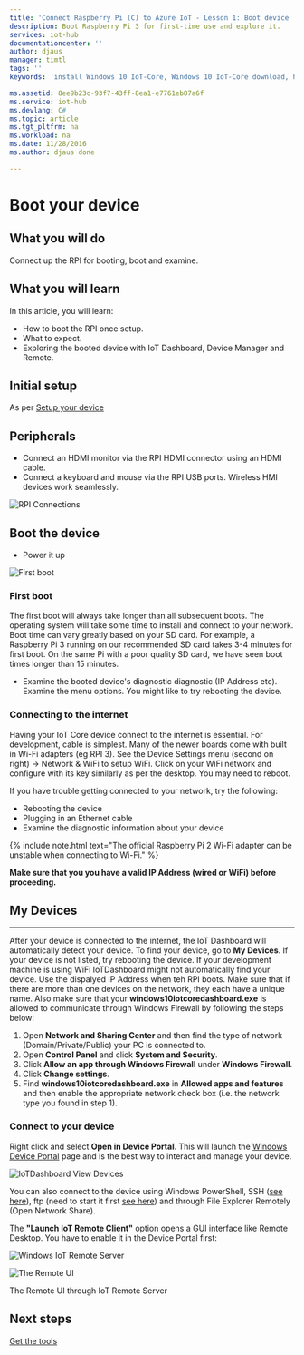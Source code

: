 ```yaml
---
title: 'Connect Raspberry Pi (C) to Azure IoT - Lesson 1: Boot device | Microsoft Docs'
description: Boot Raspberry Pi 3 for first-time use and explore it.
services: iot-hub
documentationcenter: ''
author: djaus
manager: timtl
tags: ''
keywords: 'install Windows 10 IoT-Core, Windows 10 IoT-Core download, how to install Windows 10 IoT-Core, Windows 10 IoT-Core setup, raspberry pi install Windows 10 IoT-Core, raspberry pi install os, raspberry pi sd card install, raspberry pi connect, connect to raspberry pi, raspberry pi connectivity'

ms.assetid: 8ee9b23c-93f7-43ff-8ea1-e7761eb87a6f
ms.service: iot-hub
ms.devlang: C#
ms.topic: article
ms.tgt_pltfrm: na
ms.workload: na
ms.date: 11/28/2016
ms.author: djaus done

---
```

# Boot your device
## What you will do
Connect up the RPI for booting, boot and examine. 

## What you will learn
In this article, you will learn:

* How to boot the RPI once setup.
* What to expect.
* Exploring the booted device with IoT Dashboard, Device Manager and Remote.

## Initial setup
As per [Setup your device](iot-hub-raspberry-pi-kit-win-10-iot-core-cs-lesson1-setup-your-device.md)

## Peripherals
* Connect an HDMI monitor via the RPI HDMI connector using an HDMI cable.
* Connect a keyboard and mouse via the RPI USB ports. Wireless HMI devices work seamlessly.

![RPI Connections](media/IoTDashboard/RPIConnections.png)

## Boot the device
* Power it up

![First boot](media/IoTDashboard/bootup.png)

### First boot
The first boot will always take longer than all subsequent boots. The operating system will take some time to install and connect to your network.
Boot time can vary greatly based on your SD card. For example, a Raspberry Pi 3 running on our recommended SD card takes 3-4 minutes for first boot. On the same Pi with a poor quality SD card, we have seen boot times longer than 15 minutes.

* Examine the booted device's diagnostic diagnostic (IP Address etc). Examine the menu options. You might like to try rebooting the device.

### Connecting to the internet
Having your IoT Core device connect to the internet is essential. For development, cable is simplest. Many of the newer boards come with built in Wi-Fi adapters  (eg RPI 3). See the Device Settings menu (second on right) -> Network & WiFi to setup WiFi. Click on your WiFi network and configure with its key similarly as per the desktop. You may need to reboot.

If you have trouble getting connected to your network, try the following:

* Rebooting the device
* Plugging in an Ethernet cable
* Examine the diagnostic information about your device

{% include note.html text="The official Raspberry Pi 2 Wi-Fi adapter can be unstable when connecting to Wi-Fi." %}

**Make sure that you you have a valid IP Address (wired or WiFi) before proceeding.**


## My Devices
___
After your device is connected to the internet, the IoT Dashboard will automatically detect your device.
To find your device, go to **My Devices**. If your device is not listed, try rebooting the device. If your development machine is using WiFi IoTDashboard might not automatically find your device. Use the dispalyed IP Address when teh RPI boots. Make sure that if there are more than one devices on the network, they each have a unique name. Also make sure that your **windows10iotcoredashboard.exe** is allowed to communicate through Windows Firewall by following the steps below:

1. Open **Network and Sharing Center** and then find the type of network (Domain/Private/Public) your PC is connected to.
2. Open **Control Panel** and click **System and Security**.
3. Click **Allow an app through Windows Firewall** under **Windows Firewall**.
4. Click **Change settings**.
5. Find **windows10iotcoredashboard.exe** in **Allowed apps and features** and then enable the appropriate network check box (i.e. the network type you found in step 1).


### Connect to your device
Right click and select **Open in Device Portal**. This will launch the [Windows Device Portal]({{site.baseurl}}/{{page.lang}}/Docs/Tools/DevicePortal) page and is the best way to interact and manage your device.

![IoTDashboard View Devices](media/IoTDashboard/IoTDashboard_RightClickMenuNew3.png)

You can also connect to the device using Windows PowerShell, SSH ([see here](https://developer.microsoft.com/en-us/windows/iot/docs/ssh)), ftp (need to start it first [see here](https://developer.microsoft.com/en-us/windows/iot/docs/ftp)) and through File Explorer Remotely (Open Network Share).

The **"Launch IoT Remote Client"** option opens a GUI interface like Remote Desktop. You have to enable it in the Device Portal first:

![Windows IoT Remote Server](media/IoTDashboard/IoTRemoteServer2.png)

![The Remote UI](media/IoTDashboard/TheRemoteUI2.png)

The Remote UI through IoT Remote Server

## Next steps

[Get the tools](iot-hub-raspberry-pi-kit-win-10-iot-core-cs-lesson1-get-the-tools-win32.md)
